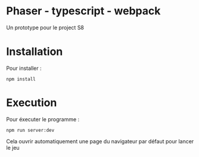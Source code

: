 # Phaser - typescript - webpack

Un prototype pour le project S8


Installation
============

Pour installer :
```
npm install
```

Execution
=========

Pour éxecuter le programme :
```
npm run server:dev
```

Cela ouvrir automatiquement une page du navigateur par défaut
pour lancer le jeu